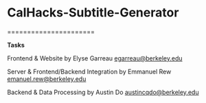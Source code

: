 # CalHacks-Subtitle-Generator
======================

**Tasks**

Frontend & Website by Elyse Garreau egarreau@berkeley.edu

Server & Frontend/Backend Integration by Emmanuel Rew emanuel.rew@berkeley.edu

Backend & Data Processing by Austin Do austincqdo@berkeley.edu
